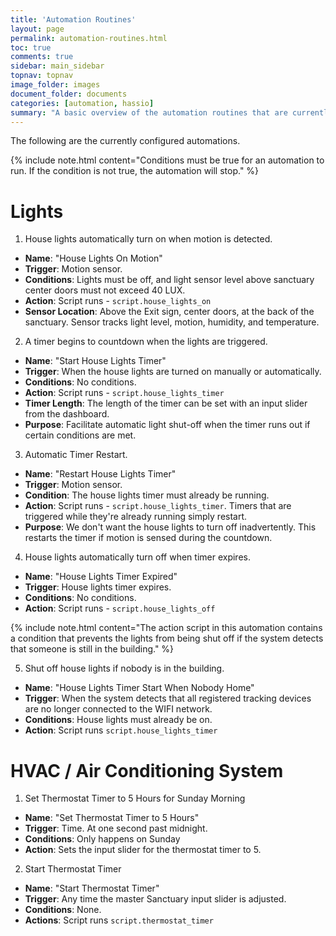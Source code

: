 ```yaml
---
title: 'Automation Routines'
layout: page
permalink: automation-routines.html
toc: true
comments: true
sidebar: main_sidebar
topnav: topnav
image_folder: images
document_folder: documents
categories: [automation, hassio]
summary: "A basic overview of the automation routines that are currently active at New Valley Church Chandler."
---
```


The following are the currently configured automations.

{% include note.html content="Conditions must be true for an automation to run.  If the condition is not true, the automation will stop." %}

# Lights

1. House lights automatically turn on when motion is detected.
  - **Name**: "House Lights On Motion"
  - **Trigger**: Motion sensor. 
  - **Conditions**:  Lights must be off, and light sensor level above sanctuary center doors must not exceed 40 LUX.
  - **Action**: Script runs - `script.house_lights_on`
  - **Sensor Location**: Above the Exit sign, center doors, at the back of the sanctuary.  Sensor tracks light level, motion, humidity, and temperature.

2. A timer begins to countdown when the lights are triggered.
  - **Name**: "Start House Lights Timer"  
  - **Trigger**: When the house lights are turned on manually or automatically.
  - **Conditions**: No conditions.
  - **Action**: Script runs - `script.house_lights_timer`
  - **Timer Length**: The length of the timer can be set with an input slider from the dashboard.
  - **Purpose**: Facilitate automatic light shut-off when the timer runs out if certain conditions are met.  

3. Automatic Timer Restart.  
  - **Name**: "Restart House Lights Timer" 
  - **Trigger**: Motion sensor.
  - **Condition**: The house lights timer must already be running.
  - **Action**: Script runs - `script.house_lights_timer`.  Timers that are triggered while they're already running simply restart.
  - **Purpose**: We don't want the house lights to turn off inadvertently.  This restarts the timer if motion is sensed during the countdown.

4. House lights automatically turn off when timer expires.
  - **Name**: "House Lights Timer Expired"  
  - **Trigger**: House lights timer expires.
  - **Conditions**: No conditions.
  - **Action**: Script runs - `script.house_lights_off`

  {% include note.html content="The action script in this automation contains a condition that prevents the lights from being shut off if the system detects that someone is still in the building." %}

5. Shut off house lights if nobody is in the building.
  - **Name**: "House Lights Timer Start When Nobody Home"
  - **Trigger**: When the system detects that all registered tracking devices are no longer connected to the WIFI network.
  - **Conditions**: House lights must already be on.
  - **Action**: Script runs `script.house_lights_timer`

# HVAC / Air Conditioning System

1. Set Thermostat Timer to 5 Hours for Sunday Morning
  - **Name**: "Set Thermostat Timer to 5 Hours"
  - **Trigger**: Time.  At one second past midnight.
  - **Conditions**: Only happens on Sunday
  - **Action**: Sets the input slider for the thermostat timer to 5.

2. Start Thermostat Timer
  - **Name**: "Start Thermostat Timer"
  - **Trigger**: Any time the master Sanctuary input slider is adjusted.
  - **Conditions**: None.
  - **Actions**: Script runs `script.thermostat_timer`

